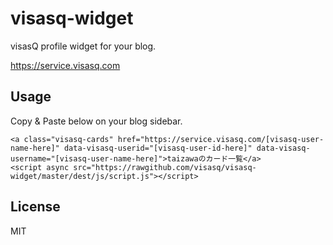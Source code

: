 # visasq-widget

visasQ profile widget for your blog.

https://service.visasq.com

## Usage

Copy & Paste below on your blog sidebar.

```
<a class="visasq-cards" href="https://service.visasq.com/[visasq-user-name-here]" data-visasq-userid="[visasq-user-id-here]" data-visasq-username="[visasq-user-name-here]">taizawaのカード一覧</a>
<script async src="https://rawgithub.com/visasq/visasq-widget/master/dest/js/script.js"></script>
```

## License

MIT
